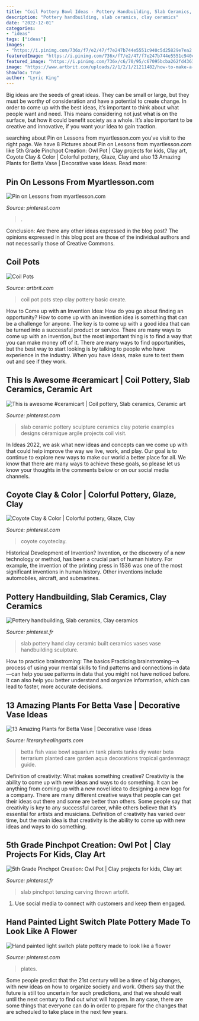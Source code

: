 ```yaml
---
title: "Coil Pottery Bowl Ideas - Pottery Handbuilding, Slab Ceramics, Clay Ceramics"
description: "Pottery handbuilding, slab ceramics, clay ceramics"
date: "2022-12-01"
categories:
- "ideas"
tags: ["ideas"]
images:
- "https://i.pinimg.com/736x/f7/e2/47/f7e247b744e5551c940c5d25829e7ea2.jpg"
featuredImage: "https://i.pinimg.com/736x/f7/e2/47/f7e247b744e5551c940c5d25829e7ea2.jpg"
featured_image: "https://i.pinimg.com/736x/c6/70/95/c67095bcba262fd4361f55f0efdc2d3d--th-grades-clay-projects.jpg"
image: "https://www.artbrit.com/uploads/2/1/2/1/21211482/how-to-make-a-coil-pot-best-clay-for-pottery-coil-pot-clay-pottery-ideas-for-beginners-coil-pots-clay_orig.jpg"
ShowToc: true
author: "Lyric King"
---
```



Big ideas are the seeds of great ideas. They can be small or large, but they must be worthy of consideration and have a potential to create change. In order to come up with the best ideas, it’s important to think about what people want and need. This means considering not just what is on the surface, but how it could benefit society as a whole. It’s also important to be creative and innovative, if you want your idea to gain traction.

	

		
searching about Pin on Lessons from myartlesson.com you've visit to the right page. We have 8 Pictures about Pin on Lessons from myartlesson.com like 5th Grade Pinchpot Creation: Owl Pot | Clay projects for kids, Clay art, Coyote Clay &amp; Color | Colorful pottery, Glaze, Clay and also 13 Amazing Plants for Betta Vase | Decorative vase Ideas. Read more:
		
    
## Pin On Lessons From Myartlesson.com

<img loading=lazy src="https://i.pinimg.com/736x/f7/e2/47/f7e247b744e5551c940c5d25829e7ea2.jpg" onerror="this.onerror=null;this.src='https://tse2.mm.bing.net/th?id=OIP.c5zzvvQIl609kIZe_Wu1UgHaLJ&amp;pid=15.1';" alt="Pin on Lessons from myartlesson.com">

_Source: pinterest.com_

>. 

	

Conclusion: Are there any other ideas expressed in the blog post?
The opinions expressed in this blog post are those of the individual authors and not necessarily those of Creative Commons.

    
## Coil Pots

<img loading=lazy src="https://www.artbrit.com/uploads/2/1/2/1/21211482/how-to-make-a-coil-pot-best-clay-for-pottery-coil-pot-clay-pottery-ideas-for-beginners-coil-pots-clay_orig.jpg" onerror="this.onerror=null;this.src='https://tse3.mm.bing.net/th?id=OIP.jnhuCGSf1lPkDoaex4kwIAHaJ4&amp;pid=15.1';" alt="Coil Pots">

_Source: artbrit.com_

>coil pot pots step clay pottery basic create. 

	

How to Come up with an Invention Idea: How do you go about finding an opportunity?
How to come up with an invention idea is something that can be a challenge for anyone. The key is to come up with a good idea that can be turned into a successful product or service. There are many ways to come up with an invention, but the most important thing is to find a way that you can make money off of it. There are many ways to find opportunities, but the best way to start looking is by talking to people who have experience in the industry. When you have ideas, make sure to test them out and see if they work.

    
## This Is Awesome #ceramicart | Coil Pottery, Slab Ceramics, Ceramic Art

<img loading=lazy src="https://i.pinimg.com/736x/b0/54/78/b05478d94f7bc932ffd1344767b9f501.jpg" onerror="this.onerror=null;this.src='https://tse2.mm.bing.net/th?id=OIP.9oLcnSr-y3Y_Yn_cVH-j9QHaLH&amp;pid=15.1';" alt="This is awesome #ceramicart | Coil pottery, Slab ceramics, Ceramic art">

_Source: pinterest.com_

>slab ceramic pottery sculpture ceramics clay poterie examples designs céramique argile projects coil visit. 

	

In Ideas 2022, we ask what new ideas and concepts can we come up with that could help improve the way we live, work, and play. Our goal is to continue to explore new ways to make our world a better place for all. We know that there are many ways to achieve these goals, so please let us know your thoughts in the comments below or on our social media channels.

    
## Coyote Clay &amp; Color | Colorful Pottery, Glaze, Clay

<img loading=lazy src="https://i.pinimg.com/736x/c3/ce/1b/c3ce1bae14e432d341d3b133d07cffa5.jpg" onerror="this.onerror=null;this.src='https://tse3.mm.bing.net/th?id=OIP.1KrIEdeSVNVFR_kLvDp9zgHaJI&amp;pid=15.1';" alt="Coyote Clay &amp; Color | Colorful pottery, Glaze, Clay">

_Source: pinterest.com_

>coyote coyoteclay. 

	

Historical Development of Invention?
Invention, or the discovery of a new technology or method, has been a crucial part of human history. For example, the invention of the printing press in 1536 was one of the most significant inventions in human history. Other inventions include automobiles, aircraft, and submarines.

    
## Pottery Handbuilding, Slab Ceramics, Clay Ceramics

<img loading=lazy src="https://i.pinimg.com/originals/79/56/48/795648130ff0f0d2e1dcee7cb9e68317.jpg" onerror="this.onerror=null;this.src='https://tse1.mm.bing.net/th?id=OIP.1SY6xHfYd9zyRLx_xG6xOwHaJ4&amp;pid=15.1';" alt="Pottery handbuilding, Slab ceramics, Clay ceramics">

_Source: pinterest.fr_

>slab pottery hand clay ceramic built ceramics vases vase handbuilding sculpture. 

	

How to practice brainstroming: The basics
Practicing brainstroming—a process of using your mental skills to find patterns and connections in data—can help you see patterns in data that you might not have noticed before. It can also help you better understand and organize information, which can lead to faster, more accurate decisions.

    
## 13 Amazing Plants For Betta Vase | Decorative Vase Ideas

<img loading=lazy src="https://www.literaryhealingarts.com/wp-content/uploads/plants-for-betta-vase-of-betta-fish-bowl-decorations-castrophotos-pertaining-to-the.jpg" onerror="this.onerror=null;this.src='https://tse4.mm.bing.net/th?id=OIP.PTyqNZI1vQ3XTwpmJKazzgHaJ4&amp;pid=15.1';" alt="13 Amazing Plants for Betta Vase | Decorative vase Ideas">

_Source: literaryhealingarts.com_

>betta fish vase bowl aquarium tank plants tanks diy water beta terrarium planted care garden aqua decorations tropical gardenmagz guide. 

	

Definition of creativity: What makes something creative?
Creativity is the ability to come up with new ideas and ways to do something. It can be anything from coming up with a new novel idea to designing a new logo for a company. There are many different creative ways that people can get their ideas out there and some are better than others. Some people say that creativity is key to any successful career, while others believe that it’s essential for artists and musicians. Definition of creativity has varied over time, but the main idea is that creativity is the ability to come up with new ideas and ways to do something.

    
## 5th Grade Pinchpot Creation: Owl Pot | Clay Projects For Kids, Clay Art

<img loading=lazy src="https://i.pinimg.com/736x/c6/70/95/c67095bcba262fd4361f55f0efdc2d3d--th-grades-clay-projects.jpg" onerror="this.onerror=null;this.src='https://tse1.mm.bing.net/th?id=OIP.TMZYFE4ASgYe9XcG8Hwm6gHaJ3&amp;pid=15.1';" alt="5th Grade Pinchpot Creation: Owl Pot | Clay projects for kids, Clay art">

_Source: pinterest.fr_

>slab pinchpot tenzing carving thrown artofit. 

	

1. Use social media to connect with customers and keep them engaged.

    
## Hand Painted Light Switch Plate Pottery Made To Look Like A Flower

<img loading=lazy src="https://i.pinimg.com/originals/1b/83/8b/1b838bf394d0d38b3826923fb4664565.jpg" onerror="this.onerror=null;this.src='https://tse2.mm.bing.net/th?id=OIP.CrLyIdmhIoD6eUhK9rampgHaJ4&amp;pid=15.1';" alt="Hand painted light switch plate pottery made to look like a flower">

_Source: pinterest.com_

>plates. 

	

Some people predict that the 21st century will be a time of big changes, with new ideas on how to organize society and work. Others say that the future is still too uncertain for such predictions, and that we should wait until the next century to find out what will happen. In any case, there are some things that everyone can do in order to prepare for the changes that are scheduled to take place in the next few years.

